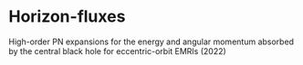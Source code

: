# Horizon-fluxes
High-order PN expansions for the energy and angular momentum absorbed by the central black hole for eccentric-orbit EMRIs (2022)

